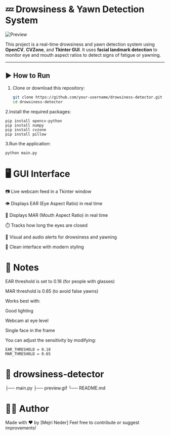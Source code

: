 # 💤 Drowsiness & Yawn Detection System

![Preview](preview.gif)

This project is a real-time drowsiness and yawn detection system using **OpenCV**, **CVZone**, and **Tkinter GUI**. It uses **facial landmark detection** to monitor eye and mouth aspect ratios to detect signs of fatigue or yawning.

---

## ▶️ How to Run

1. Clone or download this repository:
   ```bash
   git clone https://github.com/your-username/drowsiness-detector.git
   cd drowsiness-detector
2.Install the required packages:
```
pip install opencv-python
pip install numpy
pip install cvzone
pip install pillow

```
3.Run the application:
```
python main.py

```
# 🖥️ GUI Interface
📷 Live webcam feed in a Tkinter window

👁️ Displays EAR (Eye Aspect Ratio) in real time

👄 Displays MAR (Mouth Aspect Ratio) in real time

⏱️ Tracks how long the eyes are closed

🚨 Visual and audio alerts for drowsiness and yawning

🎨 Clean interface with modern styling

# 📌 Notes
EAR threshold is set to 0.18 (for people with glasses)

MAR threshold is 0.65 (to avoid false yawns)

Works best with:

Good lighting

Webcam at eye level

Single face in the frame

You can adjust the sensitivity by modifying:
```
EAR_THRESHOLD = 0.18
MAR_THRESHOLD = 0.65
```
# 📁 drowsiness-detector
├── main.py
├── preview.gif
└── README.md
# 👨‍💻 Author
Made with ❤️ by [Mejri Neder]
Feel free to contribute or suggest improvements!
